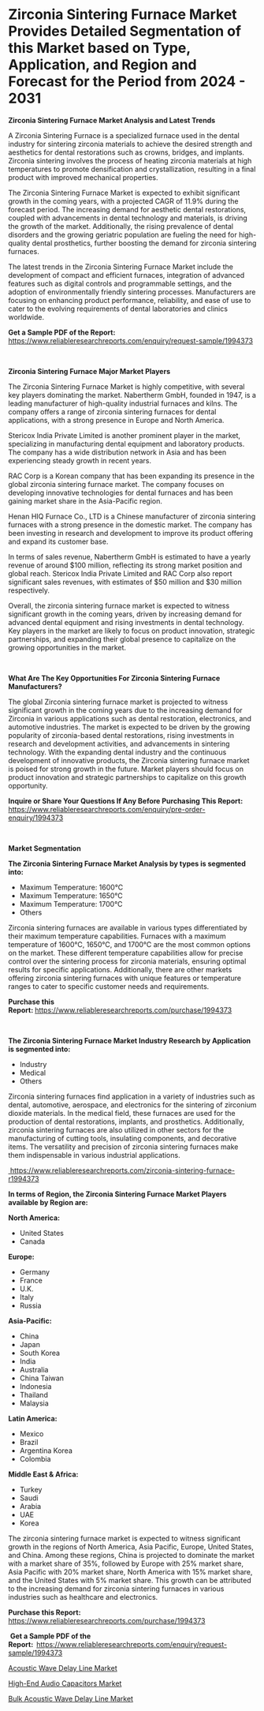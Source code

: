 <p><h1>Zirconia Sintering Furnace Market Provides Detailed Segmentation of this Market based on Type, Application, and Region and Forecast for the Period from 2024 - 2031</h1></p><p><strong>Zirconia Sintering Furnace Market Analysis and Latest Trends</strong></p>
<p><p>A Zirconia Sintering Furnace is a specialized furnace used in the dental industry for sintering zirconia materials to achieve the desired strength and aesthetics for dental restorations such as crowns, bridges, and implants. Zirconia sintering involves the process of heating zirconia materials at high temperatures to promote densification and crystallization, resulting in a final product with improved mechanical properties.</p><p>The Zirconia Sintering Furnace Market is expected to exhibit significant growth in the coming years, with a projected CAGR of 11.9% during the forecast period. The increasing demand for aesthetic dental restorations, coupled with advancements in dental technology and materials, is driving the growth of the market. Additionally, the rising prevalence of dental disorders and the growing geriatric population are fueling the need for high-quality dental prosthetics, further boosting the demand for zirconia sintering furnaces.</p><p>The latest trends in the Zirconia Sintering Furnace Market include the development of compact and efficient furnaces, integration of advanced features such as digital controls and programmable settings, and the adoption of environmentally friendly sintering processes. Manufacturers are focusing on enhancing product performance, reliability, and ease of use to cater to the evolving requirements of dental laboratories and clinics worldwide.</p></p>
<p><strong>Get a Sample PDF of the Report:&nbsp;</strong> <a href="https://www.reliableresearchreports.com/enquiry/request-sample/1994373">https://www.reliableresearchreports.com/enquiry/request-sample/1994373</a></p>
<p>&nbsp;</p>
<p><strong>Zirconia Sintering Furnace Major Market Players</strong></p>
<p><p>The Zirconia Sintering Furnace Market is highly competitive, with several key players dominating the market. Nabertherm GmbH, founded in 1947, is a leading manufacturer of high-quality industrial furnaces and kilns. The company offers a range of zirconia sintering furnaces for dental applications, with a strong presence in Europe and North America.</p><p>Stericox India Private Limited is another prominent player in the market, specializing in manufacturing dental equipment and laboratory products. The company has a wide distribution network in Asia and has been experiencing steady growth in recent years.</p><p>RAC Corp is a Korean company that has been expanding its presence in the global zirconia sintering furnace market. The company focuses on developing innovative technologies for dental furnaces and has been gaining market share in the Asia-Pacific region.</p><p>Henan HIQ Furnace Co., LTD is a Chinese manufacturer of zirconia sintering furnaces with a strong presence in the domestic market. The company has been investing in research and development to improve its product offering and expand its customer base.</p><p>In terms of sales revenue, Nabertherm GmbH is estimated to have a yearly revenue of around $100 million, reflecting its strong market position and global reach. Stericox India Private Limited and RAC Corp also report significant sales revenues, with estimates of $50 million and $30 million respectively.</p><p>Overall, the zirconia sintering furnace market is expected to witness significant growth in the coming years, driven by increasing demand for advanced dental equipment and rising investments in dental technology. Key players in the market are likely to focus on product innovation, strategic partnerships, and expanding their global presence to capitalize on the growing opportunities in the market.</p></p>
<p>&nbsp;</p>
<p><strong>What Are The Key Opportunities For Zirconia Sintering Furnace Manufacturers?</strong></p>
<p><p>The global Zirconia sintering furnace market is projected to witness significant growth in the coming years due to the increasing demand for Zirconia in various applications such as dental restoration, electronics, and automotive industries. The market is expected to be driven by the growing popularity of zirconia-based dental restorations, rising investments in research and development activities, and advancements in sintering technology. With the expanding dental industry and the continuous development of innovative products, the Zirconia sintering furnace market is poised for strong growth in the future. Market players should focus on product innovation and strategic partnerships to capitalize on this growth opportunity.</p></p>
<p><strong>Inquire or Share Your Questions If Any Before Purchasing This Report:</strong> <a href="https://www.reliableresearchreports.com/enquiry/pre-order-enquiry/1994373">https://www.reliableresearchreports.com/enquiry/pre-order-enquiry/1994373</a></p>
<p>&nbsp;</p>
<p><strong>Market Segmentation</strong></p>
<p><strong>The Zirconia Sintering Furnace Market Analysis by types is segmented into:</strong></p>
<p><ul><li>Maximum Temperature: 1600℃</li><li>Maximum Temperature: 1650℃</li><li>Maximum Temperature: 1700℃</li><li>Others</li></ul></p>
<p><p>Zirconia sintering furnaces are available in various types differentiated by their maximum temperature capabilities. Furnaces with a maximum temperature of 1600℃, 1650℃, and 1700℃ are the most common options on the market. These different temperature capabilities allow for precise control over the sintering process for zirconia materials, ensuring optimal results for specific applications. Additionally, there are other markets offering zirconia sintering furnaces with unique features or temperature ranges to cater to specific customer needs and requirements.</p></p>
<p><strong>Purchase this Report:&nbsp;</strong><a href="https://www.reliableresearchreports.com/purchase/1994373">https://www.reliableresearchreports.com/purchase/1994373</a></p>
<p>&nbsp;</p>
<p><strong>The Zirconia Sintering Furnace Market Industry Research by Application is segmented into:</strong></p>
<p><ul><li>Industry</li><li>Medical</li><li>Others</li></ul></p>
<p><p>Zirconia sintering furnaces find application in a variety of industries such as dental, automotive, aerospace, and electronics for the sintering of zirconium dioxide materials. In the medical field, these furnaces are used for the production of dental restorations, implants, and prosthetics. Additionally, zirconia sintering furnaces are also utilized in other sectors for the manufacturing of cutting tools, insulating components, and decorative items. The versatility and precision of zirconia sintering furnaces make them indispensable in various industrial applications.</p></p>
<p><a href="https://www.reliableresearchreports.com/zirconia-sintering-furnace-r1994373">&nbsp;https://www.reliableresearchreports.com/zirconia-sintering-furnace-r1994373</a></p>
<p><strong>In terms of Region, the Zirconia Sintering Furnace Market Players available by Region are:</strong></p>
<p>
    <p> <strong> North America: </strong>
        <ul>
            <li>United States</li>
            <li>Canada</li>
        </ul>
        </p> 
    <p> <strong> Europe: </strong>
        <ul>
            <li>Germany</li>
            <li>France</li>
            <li>U.K.</li>
            <li>Italy</li>
            <li>Russia</li>
        </ul>
        </p> 
    <p> <strong> Asia-Pacific: </strong>
        <ul>
            <li>China</li>
            <li>Japan</li>
            <li>South Korea</li>
            <li>India</li>
            <li>Australia</li>
            <li>China Taiwan</li>
            <li>Indonesia</li>
            <li>Thailand</li>
            <li>Malaysia</li>
        </ul>
        </p> 
    <p> <strong> Latin America: </strong>
        <ul>
            <li>Mexico</li>
            <li>Brazil</li>
            <li>Argentina Korea</li>
            <li>Colombia</li>
        </ul>
        </p> 
    <p> <strong> Middle East & Africa: </strong>
        <ul>
            <li>Turkey</li>
            <li>Saudi</li>
            <li>Arabia</li>
            <li>UAE</li>
            <li>Korea</li>
        </ul>
    </p>
    </p>
<p><p>The zirconia sintering furnace market is expected to witness significant growth in the regions of North America, Asia Pacific, Europe, United States, and China. Among these regions, China is projected to dominate the market with a market share of 35%, followed by Europe with 25% market share, Asia Pacific with 20% market share, North America with 15% market share, and the United States with 5% market share. This growth can be attributed to the increasing demand for zirconia sintering furnaces in various industries such as healthcare and electronics.</p></p>
<p><strong>Purchase this Report: </strong><a href="https://www.reliableresearchreports.com/purchase/1994373">https://www.reliableresearchreports.com/purchase/1994373</a></p>
<p>&nbsp;<strong>Get a Sample PDF of the Report:&nbsp;&nbsp;</strong><a href="https://www.reliableresearchreports.com/enquiry/request-sample/1994373">https://www.reliableresearchreports.com/enquiry/request-sample/1994373</a></p>
<p><strong></strong></p>
<p><p><a href="https://www.linkedin.com/pulse/acoustic-wave-delay-line-market-share-evolution-growth-trends-2024-ytt5f?trackingId=VIxrBRPrKA1W5Ux1DeyoFA%3D%3D">Acoustic Wave Delay Line Market</a></p><p><a href="https://www.linkedin.com/pulse/high-end-audio-capacitors-market-report-reveals-latest-trends-1ejif?trackingId=TkPcH83q76qzKJZ1CvCX4Q%3D%3D">High-End Audio Capacitors Market</a></p><p><a href="https://www.linkedin.com/pulse/bulk-acoustic-wave-delay-linenbspmarket-focuses-market-share-kzalf?trackingId=8E75HC94yOfc%2By3mk%2Ber2A%3D%3D">Bulk Acoustic Wave Delay Line Market</a></p></p>